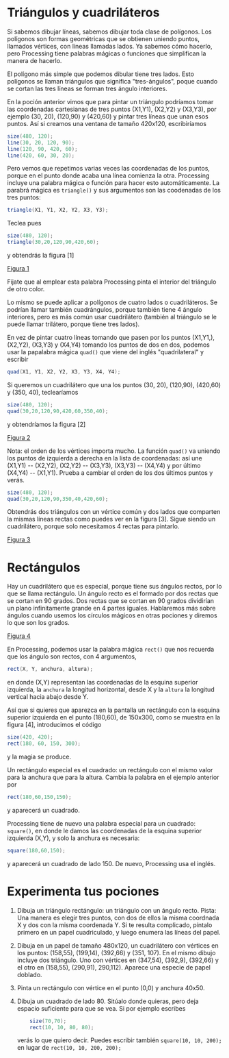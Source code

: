 # Triángulos y cuadriláteros

Si sabemos dibujar líneas, sabemos dibujar toda clase de polígonos. Los
polígonos son formas geométricas que se obtienen uniendo puntos,
llamados vértices, con líneas llamadas lados. Ya sabemos cómo hacerlo,
pero Processing tiene palabras mágicas o funciones que simplifican la
manera de hacerlo.

El polígono más simple que podemos dibular tiene tres lados. Esto
polígonos se llaman triángulos que significa "tres-ángulos", poque
cuando se cortan las tres líneas se forman tres ángulo interiores.

En la poción anterior vimos que para pintar un triángulo podríamos tomar
las coordenadas cartesianas de tres puntos (X1,Y1), (X2,Y2) y (X3,Y3),
por ejemplo (30, 20), (120,90) y (420,60) y pintar tres líneas que unan
esos puntos. Así si creamos una ventana de tamaño 420x120, escribiríamos

``` {.java bgcolor="olive!10"}
size(480, 120);
line(30, 20, 120, 90);
line(120, 90, 420, 60);
line(420, 60, 30, 20);
```

Pero vemos que repetimos varias veces las coordenadas de los puntos,
porque en el punto donde acaba una línea comienza la otra. Processing
incluye una palabra mágica o función para hacer esto automáticamente. La
parabrá mágica es `triangle()` y sus argumentos son las coodenadas de
los tres puntos:

``` {.java bgcolor="olive!10"}
triangle(X1, Y1, X2, Y2, X3, Y3);
```

Teclea pues

``` {.java bgcolor="olive!10"}
size(480, 120);
triangle(30,20,120,90,420,60); 
```

y obtendrás la figura [1]

[Figura 1](pictures/ps4_1.png)

Fíjate que al emplear esta palabra Processing pinta el interior del
triángulo de otro color.

Lo mismo se puede aplicar a polígonos de cuatro lados o cuadriláteros.
Se podrían llamar también cuadrángulos, porque también tiene 4 ángulo
interiores, pero es más común usar cuadrilátero (también al triángulo se
le puede llamar trilátero, porque tiene tres lados).

En vez de pintar cuatro líneas tomando que pasen por los puntos
(X1,Y1,), (X2,Y2), (X3,Y3) y (X4,Y4) tomando los puntos de dos en dos,
podemos usar la papalabra mágica `quad()` que viene del inglés
"quadrilateral" y escribir

``` {.java bgcolor="olive!10"}
quad(X1, Y1, X2, Y2, X3, Y3, X4, Y4);
```

Si queremos un cuadrilátero que una los puntos (30, 20), (120,90),
(420,60) y (350, 40), teclearíamos

``` {.java bgcolor="olive!10"}
size(480, 120);
quad(30,20,120,90,420,60,350,40);
```

y obtendríamos la figura [2]

[Figura 2](pictures/ps4_2.png)

Nota: el orden de los vértices importa mucho. La función `quad()` va
uniendo los puntos de izquierda a derecha en la lista de coordenadas:
así une (X1,Y1) -- (X2,Y2), (X2,Y2) -- (X3,Y3), (X3,Y3) -- (X4,Y4) y por
último (X4,Y4) -- (X1,Y1). Prueba a cambiar el orden de los dos últimos
puntos y verás.

``` {.java bgcolor="olive!10"}
size(480, 120);
quad(30,20,120,90,350,40,420,60);
```

Obtendrás dos triángulos con un vértice común y dos lados que comparten
la mismas líneas rectas como puedes ver en la figura
[3]. Sigue siendo un cuadrilátero, porque solo necesitamos 4 rectas para pintarlo.

[Figura 3](pictures/ps4_3.png)

# Rectángulos

Hay un cuadrilátero que es especial, porque tiene sus ángulos rectos, por
lo que se llama rectángulo. Un ángulo recto es el formado por dos rectas
que se cortan en 90 grados. Dos rectas que se cortan en 90 grados
dividirían un plano infinitamente grande en 4 partes iguales. Hablaremos
más sobre ángulos cuando usemos los círculos mágicos en otras pociones y
diremos lo que son los grados.

[Figura 4](pictures/ps4_4.png)

En Processing, podemos usar la palabra mágica `rect()` que nos recuerda
que los ángulo son rectos, con 4 argumentos,

``` {.java bgcolor="olive!10"}
rect(X, Y, anchura, altura);
```

en donde (X,Y) representan las coordenadas de la esquina superior
izquierda, la `anchura` la longitud horizontal, desde X y la `altura` la
longitud vertical hacia abajo desde Y.

Así que si quieres que aparezca en la pantalla un rectángulo con la
esquina superior izquierda en el punto (180,60), de 150x300, como se
muestra en la figura [4], introducimos el código

``` {.java bgcolor="olive!10"}
size(420, 420);
rect(180, 60, 150, 300);
```

y la magia se produce.

Un rectángulo especial es el cuadrado: un rectángulo con el mismo valor para la
anchura que para la altura. Cambia la palabra en el ejemplo anterior por

``` {.java bgcolor="olive!10"}
rect(180,60,150,150);
```

y aparecerá un cuadrado.

Processing tiene de nuevo una palabra especial para un cuadrado: `square()`, en donde le damos las coordenadas de la esquina superior  izquierda (X,Y), y solo la anchura es necesaria:

``` {.java bgcolor="olive!10"}
square(180,60,150);
```
y aparecerá un cuadrado de lado 150. De nuevo, Processing usa el inglés. 

# Experimenta tus pociones

1.  Dibuja un triángulo rectángulo: un triángulo con un ángulo recto.
    Pista: Una manera es elegir tres puntos, con dos de ellos la misma
    coordnada X y dos con la misma coordenada Y. Si te resulta
    complicado, píntalo primero en un papel cuadriculado, y luego
    enumera las líneas del papel.

2.  Dibuja en un papel de tamaño 480x120, un cuadrilátero con vértices
    en los puntos: (158,55), (199,14), (392,66) y (351, 107). En el
    mismo dibujo incluye dos triángulo. Uno con vértices en (347,54),
    (392,9), (392,66) y el otro en (158,55), (290,91), 290,112). Aparece
    una especie de papel doblado.

3.  Pinta un rectángulo con vértice en el punto (0,0) y anchura 40x50.

4.  Dibuja un cuadrado de lado 80. Sitúalo donde quieras, pero deja
    espacio suficiente para que se vea. Si por ejemplo escribes

    ``` {.java bgcolor="olive!10"}
        size(70,70);
        rect(10, 10, 80, 80);
    ```

    verás lo que quiero decir.
    Puedes escribir también `square(10, 10, 200);` en lugar de `rect(10, 10, 200, 200);`
